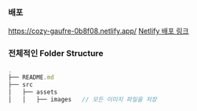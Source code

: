 ### 배포

https://cozy-gaufre-0b8f08.netlify.app/
<a href='https://cozy-gaufre-0b8f08.netlify.app/'>Netlify 배포 링크</a>

### 전체적인 Folder Structure

```js
.
├── README.md
├── src
│   ├── assets
│   │   ├── images   // 모든 이미지 파일을 저장

```
